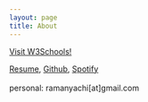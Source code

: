 ```yaml
---
layout: page
title: About
---
```

<a href="https://r-ym.github.io/resume/resume.pdf" target="_parent">Visit W3Schools!</a>

[Resume](https://r-ym.github.io/resume/resume.pdf), [Github](https://github.com/r-ym), [Spotify](https://open.spotify.com/user/12183531592?si=nT6RQpA-TFS4TrjuIYmwlQ)<br/>
<br/>
personal: ramanyachi[at]gmail.com

